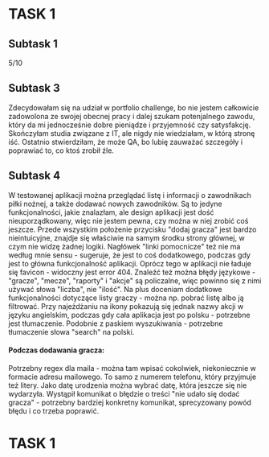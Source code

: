 <h1>TASK 1</h1>

<h2>Subtask 1</h2>
5/10

<h2>Subtask 3</h2>
Zdecydowałam się na udział w portfolio challenge, bo nie jestem całkowicie zadowolona ze swojej obecnej pracy i dalej szukam potenjalnego zawodu, który da mi jednocześnie dobre pieniądze i przyjemność czy satysfakcję. Skończyłam studia związane z IT, ale nigdy nie wiedziałam, w którą stronę iść. Ostatnio stwierdziłam, że może QA, bo lubię zauważać szczegóły i poprawiać to, co ktoś zrobił źle.

<h2>Subtask 4</h2>
W testowanej aplikacji można przeglądać listę i informacji o zawodnikach piłki nożnej, a także dodawać nowych zawodników. Są to jedyne funkcjonalności, jakie znalazłam, ale design aplikacji jest dość nieuporządkowany, więc nie jestem pewna, czy można w niej zrobić coś jeszcze. Przede wszystkim położenie przycisku "dodaj gracza" jest bardzo nieintuicyjne, znajdje się właściwie na samym środku strony głównej, w czym nie widzę żadnej logiki.
Nagłówek "linki pomocnicze" też nie ma według mnie sensu - sugeruje, że jest to coś dodatkowego, podczas gdy jest to główna funkcjonalność aplikacji.
Oprócz tego w aplikacji nie ładuje się favicon - widoczny jest error 404.
Znaleźć też można błędy językowe - "gracze", "mecze", "raporty" i "akcje" są policzalne, więc powinno się z nimi używać słowa "liczba", nie "ilość".
Na plus doceniam dodatkowe funkcjonalności dotyczące listy graczy - można np. pobrać listę albo ją filtrować. Przy najeżdżaniu na ikony pokazują się jednak nazwy akcji w języku angielskim, podczas gdy cała aplikacja jest po polsku - potrzebne jest tłumaczenie. Podobnie z paskiem wyszukiwania - potrzebne tłumaczenie słowa "search" na polski.
<h4>Podczas dodawania gracza:</h4>
Potrzebny regex dla maila - można tam wpisać cokolwiek, niekoniecznie w formacie adresu mailowego.
To samo z numerem telefonu, który przyjmuje też litery.
Jako datę urodzenia można wybrać datę, która jeszcze się nie wydarzyła.
Wystąpił komunikat o błędzie o treści "nie udało się dodać gracza" - potrzebny bardziej konkretny komunikat, sprecyzowany powód błędu i co trzeba poprawić.

<h1>TASK 1</h1>

[Kliknij tu, żeby zobaczyć odpowiedzi na zadanie 2.]: https://drive.google.com/drive/folders/1pG9n1V_DkdCyHkMc7IYygyLAZD64oENQ?usp=sharing
